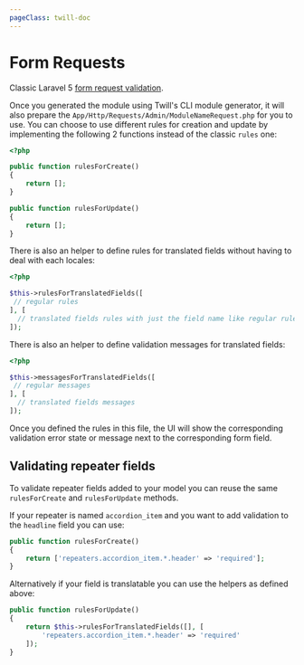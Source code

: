 ```yaml
---
pageClass: twill-doc
---
```


# Form Requests

Classic Laravel 5 [form request validation](https://laravel.com/docs/5.5/validation#form-request-validation).

Once you generated the module using Twill's CLI module generator, it will also prepare the `App/Http/Requests/Admin/ModuleNameRequest.php` for you to use.
You can choose to use different rules for creation and update by implementing the following 2 functions instead of the classic `rules` one:

```php
<?php

public function rulesForCreate()
{
    return [];
}

public function rulesForUpdate()
{
    return [];
}
```

There is also an helper to define rules for translated fields without having to deal with each locales:

```php
<?php

$this->rulesForTranslatedFields([
 // regular rules
], [
  // translated fields rules with just the field name like regular rules
]);
```

There is also an helper to define validation messages for translated fields:

```php
<?php

$this->messagesForTranslatedFields([
 // regular messages
], [
  // translated fields messages
]);
```

Once you defined the rules in this file, the UI will show the corresponding validation error state or message next to the corresponding form field.

## Validating repeater fields

To validate repeater fields added to your model you can reuse the same `rulesForCreate` and `rulesForUpdate` methods.

If your repeater is named `accordion_item` and you want to add validation to the `headline` field you can use:

```php
public function rulesForCreate()
{
    return ['repeaters.accordion_item.*.header' => 'required'];
}
```

Alternatively if your field is translatable you can use the helpers as defined above:

```php
public function rulesForUpdate()
{
    return $this->rulesForTranslatedFields([], [
        'repeaters.accordion_item.*.header' => 'required'
    ]);
}
```
